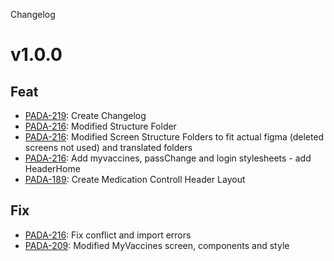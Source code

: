 Changelog

# v1.0.0

## Feat

- [PADA-219](https://givisiez.atlassian.net/browse/PADA-219): Create Changelog
- [PADA-216](https://givisiez.atlassian.net/browse/PADA-216): Modified Structure Folder
- [PADA-216](https://givisiez.atlassian.net/browse/PADA-216): Modified Screen Structure Folders to fit actual figma (deleted screens not used) and translated folders
- [PADA-216](https://givisiez.atlassian.net/browse/PADA-216): Add myvaccines, passChange and login stylesheets - add HeaderHome
- [PADA-189](https://givisiez.atlassian.net/browse/PADA-216): Create Medication Controll Header Layout

## Fix
- [PADA-216](https://givisiez.atlassian.net/browse/PADA-216): Fix conflict and import errors
- [PADA-209](https://givisiez.atlassian.net/browse/PADA-216): Modified MyVaccines screen, components and style
